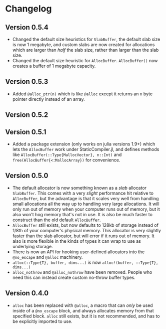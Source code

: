 # Changelog

## Version 0.5.4

+ Changed the default size heuristics for `SlabBuffer`, the default slab size is now 1 megabyte, and custom slabs 
are now created for allocations which are larger than *half* the slab size, rather than larger than the slab size.
+ Changed the default size heuristic for `AllocBuffer`. `AllocBuffer()` now creates a buffer of 1 megabyte capacity.

## Version 0.5.3

+ Added `@alloc_ptr(n)` which is like `@alloc` except it returns an `n` byte pointer directly instead of an array.

## Version 0.5.2

## Version 0.5.1

+ Added a package extension (only works on julia versions 1.9+) which lets the `AllocBuffer` work under
StaticCompiler.jl, and defines methods like `AllocBuffer(::Type{MallocVector}, n::Int)` and `free(AllocBuffer{<:MallocArray})` for convenience. 

## Version 0.5.0

+ The default allocator is now something known as a *slab* allocator `SlabBuffer`. This comes with a very *slight* performance hit relative to `AllocBuffer`, but the advantage is that it scales very well from handling small allocations all the way up to handling very large allocations. It will only run out of memory when your computer runs out of memory, but it also won't hog memory that's not in use.  It is also be much faster to construct than the old default `AllocBuffer`. 
+ `AllocBuffer` still exists, but now defaults to 128kb of storage instead of 1/8th of your computer's physical memory. This allocator is very slightly faster than the slab allocator, but will error if it runs out of memory. It also is more flexible in the kinds of types it can wrap to use as underlying storage.
+ There is now an API for hooking user-defined allocators into the `@no_escape` and `@alloc` machinery.
+ `alloc(::Type{T}, buffer, dims...)` is now `alloc!(buffer, ::Type{T}, dims...)`
+ `alloc_nothrow` and `@alloc_nothrow` have been removed. People who need this can instead create custom no-throw buffer types.

## Version 0.4.0

+ `alloc` has been replaced with `@alloc`, a macro that can *only* be used inside of a `@no_escape` block, and always
  allocates memory from that specified block. `alloc` still exists, but it is not recommended, and has to be
  explicitly imported to use.
